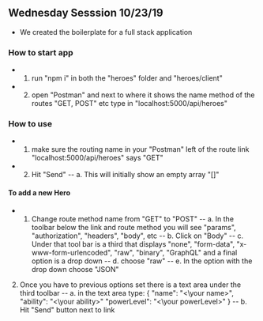 ## Wednesday Sesssion 10/23/19
- We created the boilerplate for a full stack application
### How to start app
- 1. run "npm i" in both the "heroes" folder and "heroes/client"
- 2. open "Postman" and next to where it shows the name method of the routes "GET, POST" etc type in "localhost:5000/api/heroes"
### How to use
- 1. make sure the routing name in your "Postman" left of the route link "localhost:5000/api/heroes" says "GET"
- 2. Hit "Send"
-- a. This will initially show an empty array "[]"
#### To add a new Hero
- 1. Change route method name from "GET" to "POST"
-- a. In the toolbar below the link and route method you will see "params", "authorization", "headers", "body", etc
-- b. Click on "Body"
-- c. Under that tool bar is a third that displays "none", "form-data", "x-www-form-urlencoded", "raw", "binary", "GraphQL" and a final option is a drop down
-- d. choose "raw"
-- e. In the option with the drop down choose "JSON"
2. Once you have to previous options set there is a text area under the third toolbar
-- a. in the text area type:
{
  "name": "<\your name>",
  "ability": "<\your ability>"
  "powerLevel": "<\your powerLevel>"
}
-- b. Hit "Send" button next to link